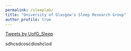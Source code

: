 ```yaml
---
permalink: /sleeplab/
title: "University of Glasgow's Sleep Research Group"
author_profile: true
---
```



<a class="twitter-timeline" data-width="300" data-height="400" data-theme="dark" href="https://twitter.com/UofG_Sleep?ref_src=twsrc%5Etfw">Tweets by UofG_Sleep</a> <script async src="https://platform.twitter.com/widgets.js" charset="utf-8"></script>

sdhcsdcoscdioshc\od
